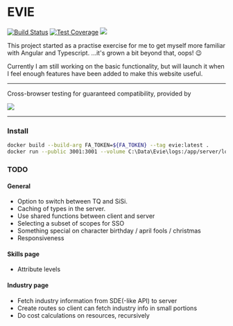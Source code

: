 # EVIE

[![Build Status](https://travis-ci.org/Ionaru/EVIE.svg?branch=master)](https://travis-ci.org/Ionaru/EVIE)
[![Test Coverage](https://lima.codeclimate.com/github/Ionaru/EVIE/badges/coverage.svg)](https://lima.codeclimate.com/github/Ionaru/EVIE/coverage)
[![](https://img.shields.io/badge/fly-safe-2F849E.svg)](https://www.eveonline.com/)

This project started as a practise exercise for me to get myself more familiar with Angular and Typescript.
...it's grown a bit beyond that, oops! 😉

Currently I am still working on the basic functionality, but will launch it when I feel enough features have been added to make this website useful.

---

Cross-browser testing for guaranteed compatibility, provided by

[![](https://camo.githubusercontent.com/f33f902e2e990851bff52b6e284c4f384f89378b/68747470733a2f2f7777772e62726f77736572737461636b2e636f6d2f696d616765732f6d61696c2f62726f77736572737461636b2d6c6f676f2d666f6f7465722e706e67)](https://browserstack.com)


---

### Install
```bash
docker build --build-arg FA_TOKEN=${FA_TOKEN} --tag evie:latest .
docker run --public 3001:3001 --volume C:\Data\Evie\logs:/app/server/logs --volume C:\Data\Evie\data:/app/server/data --volume C:\Data\Evie\config:/app/server/config evie:latest
```

### TODO

#### General
* Option to switch between TQ and SiSi.
* Caching of types in the server.
* Use shared functions between client and server
* Selecting a subset of scopes for SSO
* Something special on character birthday / april fools / christmas
* Responsiveness

#### Skills page
* Attribute levels

#### Industry page
* Fetch industry information from SDE(-like API) to server
* Create routes so client can fetch industry info in small portions
* Do cost calculations on resources, recursively
